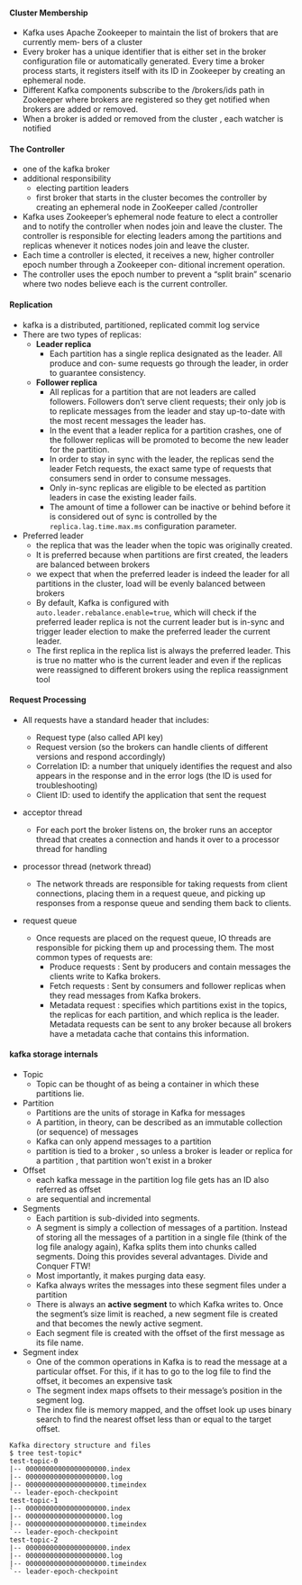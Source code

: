 #### Cluster Membership

- Kafka uses Apache Zookeeper to maintain the list of brokers that are currently mem‐ bers of a cluster
- Every broker has a unique identifier that is either set in the broker configuration file or automatically generated. Every time a broker process starts, it registers itself with its ID in Zookeeper by creating an ephemeral node.
- Different Kafka components subscribe to the /brokers/ids path in Zookeeper where brokers are registered so they get notified when brokers are added or removed.
- When a broker is added or removed from the cluster , each watcher is notified

#### The Controller

- one of the kafka broker
- additional responsibility
  - electing partition leaders
  -  first broker that starts in the cluster becomes the controller by creating an ephemeral node in ZooKeeper called /controller
- Kafka uses Zookeeper’s ephemeral node feature to elect a controller and to notify the controller when nodes join and leave the cluster. The controller is responsible for electing leaders among the partitions and replicas whenever it notices nodes join and leave the cluster.
- Each time a controller is elected, it receives a new, higher controller epoch number through a Zookeeper con‐ ditional increment operation.
- The controller uses the epoch number to prevent a “split brain” scenario where two nodes believe each is the current controller.


#### Replication

- kafka is a distributed, partitioned, replicated commit log service
- There are two types of replicas:
  - **Leader replica**
    - Each partition has a single replica designated as the leader. All produce and con‐ sume requests go through the leader, in order to guarantee consistency.
  - **Follower replica**
    - All replicas for a partition that are not leaders are called followers. Followers don’t serve client requests; their only job is to replicate messages from the leader and stay up-to-date with the most recent messages the leader has.
    - In the event that a leader replica for a partition crashes, one of the follower replicas will be promoted to become the new leader for the partition.
    - In order to stay in sync with the leader, the replicas send the leader Fetch requests, the exact same type of requests that consumers send in order to consume messages.
    - Only in-sync replicas are eligible to be elected as partition leaders in case the existing leader fails.
    - The amount of time a follower can be inactive or behind before it is considered out of sync is controlled by the `replica.lag.time.max.ms` configuration parameter.
- Preferred leader
  - the replica that was the leader when the topic was originally created.
  -  It is preferred because when partitions are first created, the leaders are balanced between brokers
  - we expect that when the preferred leader is indeed the leader for all partitions in the cluster, load will be evenly balanced between brokers
  - By default, Kafka is configured with `auto.leader.rebalance.enable=true`, which will check if the preferred leader replica is not the current leader but is in-sync and trigger leader election to make the preferred leader the current leader.
  - The first replica in the replica list is always the preferred leader. This is true no matter who is the current leader and even if the replicas were reassigned to different brokers using the replica reassignment tool


#### Request Processing

- All requests have a standard header that includes:
  - Request type (also called API key)
  - Request version (so the brokers can handle clients of different versions and respond accordingly)
  - Correlation ID: a number that uniquely identifies the request and also appears in the response and in the error logs (the ID is used for troubleshooting)
  - Client ID: used to identify the application that sent the request

- acceptor thread
  - For each port the broker listens on, the broker runs an acceptor thread that creates a connection and hands it over to a processor thread for handling
- processor thread (network thread)
  - The network threads are responsible for taking requests from client connections, placing them in a request queue, and picking up responses from a response queue and sending them back to clients.
- request queue
  - Once requests are placed on the request queue, IO threads are responsible for picking them up and processing them. The most common types of requests are:
    - Produce requests : Sent by producers and contain messages the clients write to Kafka brokers.
    - Fetch requests : Sent by consumers and follower replicas when they read messages from Kafka brokers.
    - Metadata request : specifies which partitions exist in the topics, the replicas for each partition, and which replica is the leader. Metadata requests can be sent to any broker because all brokers have a metadata cache that contains this information.

#### kafka storage internals

- Topic
  - Topic can be thought of as being a container in which these partitions lie.
- Partition
  - Partitions are the units of storage in Kafka for messages
  - A partition, in theory, can be described as an immutable collection (or sequence) of messages
  - Kafka can only append messages to a partition
  - partition is tied to a broker , so unless a broker is leader or replica for a partition , that partition won't exist in a broker
- Offset
  - each kafka message in the partition log file gets has an ID also referred as offset
  - are sequential and incremental
- Segments
  - Each partition is sub-divided into segments.
  - A segment is simply a collection of messages of a partition. Instead of storing all the messages of a partition in a single file (think of the log file analogy again), Kafka splits them into chunks called segments. Doing this provides several advantages. Divide and Conquer FTW!
  - Most importantly, it makes purging data easy.
  - Kafka always writes the messages into these segment files under a partition
  - There is always an **active segment** to which Kafka writes to. Once the segment’s size limit is reached, a new segment file is created and that becomes the newly active segment.
  - Each segment file is created with the offset of the first message as its file name.
- Segment index
  - One of the common operations in Kafka is to read the message at a particular offset. For this, if it has to go to the log file to find the offset, it becomes an expensive task
  - The segment index maps offsets to their message’s position in the segment log.
  - The index file is memory mapped, and the offset look up uses binary search to find the nearest offset less than or equal to the target offset.

  
```
Kafka directory structure and files
$ tree test-topic*
test-topic-0
|-- 00000000000000000000.index
|-- 00000000000000000000.log
|-- 00000000000000000000.timeindex
`-- leader-epoch-checkpoint
test-topic-1
|-- 00000000000000000000.index
|-- 00000000000000000000.log
|-- 00000000000000000000.timeindex
`-- leader-epoch-checkpoint
test-topic-2
|-- 00000000000000000000.index
|-- 00000000000000000000.log
|-- 00000000000000000000.timeindex
`-- leader-epoch-checkpoint
```
